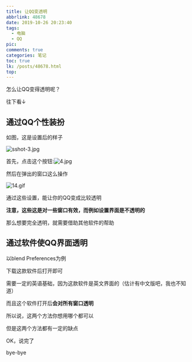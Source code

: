 ```yaml
---
title: 让QQ变透明
abbrlink: 48678
date: 2019-10-26 20:23:40
tags:
  - 电脑
  - QQ
pic:
comments: true
categories: 笔记
toc: true
lk: /posts/48678.html
top:
---
```

怎么让QQ变得透明呢？

往下看↓

## 通过QQ个性装扮
如图，这是设置后的样子

![sshot-3.jpg](https://liliakaijun-pic.vercel.app/48678/fgbmqFYB8ed4jrs.webp)

首先，点击这个按钮:![4.jpg](https://liliakaijun-pic.vercel.app/48678/IPxFL89qCS4YJsm.webp)

然后在弹出的窗口这么操作

![14.gif](https://liliakaijun-pic.vercel.app/48678/KpAMrfsRUQnI7tL.gif)

通过这些设置，能让你的QQ变成比较透明

**注意，这些这是对一些窗口有效，而例如设置界面是不透明的**

那么想要完全透明，就需要借助其他软件的帮助

## 通过软件使QQ界面透明

以blend Preferences为例

下载这款软件后打开即可

需要一定的英语基础，因为这款软件是英文界面的（估计有中文版吧，我也不知道）

而且这个软件打开后**会对所有窗口透明**

所以说，这两个方法你想用哪个都可以

但是这两个方法都有一定的缺点

OK，说完了

bye-bye